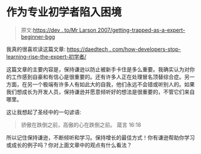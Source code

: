 # 作为专业初学者陷入困境

> 原文:[https://dev . to/Mr Larson 2007/getting-trapped-as-a-expert-beginner-bgg](https://dev.to/mrlarson2007/getting-trapped-as-an-expert-beginner-bgg)

我真的很喜欢读这篇文章:
[https://daedtech . com/how-developers-stop-learning-rise-the-expert-初学者/](https://daedtech.com/how-developers-stop-learning-rise-of-the-expert-beginner/)

这篇文章的主要内容是，保持谦逊以防止被新手卡住是多么重要。我确实认为对你的工作感到自豪和有信心是很重要的。还有许多人正在处理冒名顶替综合症。另一方面，在另一个极端有许多人有如此大的自我，他们永远不会错或听别人的。如果我们想成长为开发人员，保持谦逊并愿意倾听好的想法是很重要的，不管它们来自哪里。

这让我想起了圣经中的一句谚语:

> 骄傲在跌倒之前，高傲的心在跌倒之前。
> 箴言 16:18

所以记住保持谦逊，不断倾听和学习。保持增长的最佳方式！你有谦逊帮助你学习或成长的例子吗？你对上面文章中的观点有什么看法？